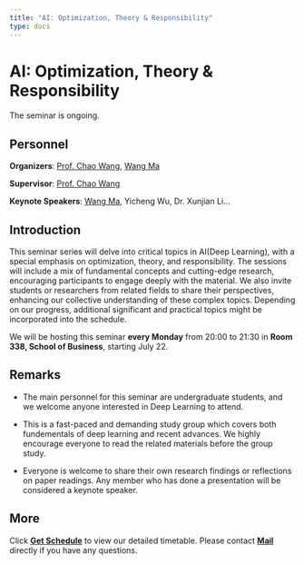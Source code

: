 ```yaml
---
title: "AI: Optimization, Theory & Responsibility"
type: docs
---
```


# AI: Optimization, Theory & Responsibility

The seminar is ongoing.

## Personnel

**Organizers**: [Prof. Chao Wang](https://wangcmath.github.io/), [Wang Ma](https://wma17.github.io/)

**Supervisor**: [Prof. Chao Wang](https://wangcmath.github.io/)

**Keynote Speakers**: [Wang Ma](https://wma17.github.io/), Yicheng Wu, Dr. Xunjian Li...

## Introduction

This seminar series will delve into critical topics in AI(Deep Learning), with a special emphasis on optimization, theory, and responsibility. The sessions will include a mix of fundamental concepts and cutting-edge research, encouraging participants to engage deeply with the material. We also invite students or researchers from related fields to share their perspectives, enhancing our collective understanding of these complex topics. Depending on our progress, additional significant and practical topics might be incorporated into the schedule.

We will be hosting this seminar **every Monday** from 20:00 to 21:30 in **Room 338, School of Business**, starting July 22.


## Remarks

* The main personnel for this seminar are undergraduate students, and we welcome anyone interested in Deep Learning to attend.

* This is a fast-paced and demanding study group which covers both fundementals of deep learning and recent advances. We highly encourage everyone to read the related materials before the group study.

* Everyone is welcome to share their own research findings or reflections on paper readings. Any member who has done a presentation will be considered a keynote speaker.

## More

Click [**Get Schedule**](/docs/schedule) to view our detailed timetable. Please contact [**Mail**](mailto:wangma2002@gmail.com) directly if you have any questions.
